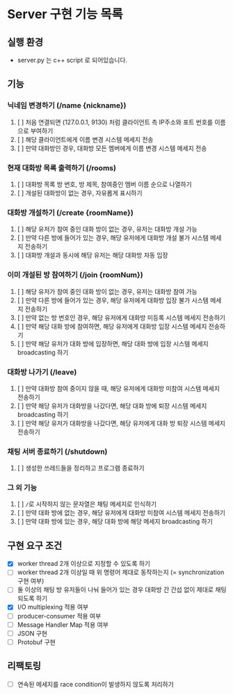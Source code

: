 # Server 구현 기능 목록

## 실행 환경

* server.py 는 c++ script 로 되어있습니다. <br>

## 기능

### 닉네임 변경하기 (/name {nickname})
1. [ ] 처음 연결되면 (127.0.0.1, 9130) 처럼 클라이언트 측 IP주소와 포트 번호를 이름으로 부여하기
2. [ ] 해당 클라이언트에게 이름 변경 시스템 메세지 전송
3. [ ] 만약 대화방인 경우, 대화방 모든 멤버에게 이름 변경 시스템 메세지 전송

### 현재 대화방 목록 출력하기 (/rooms)
1. [ ] 대화방 목록 방 번호, 방 제목, 참여중인 멤버 이름 순으로 나열하기
2. [ ] 개설된 대화방이 없는 경우, 자유롭게 표시하기 

### 대화방 개설하기 (/create {roomName})
1. [ ] 해당 유저가 참여 중인 대화 방이 없는 경우, 유저는 대화방 개설 가능
2. [ ] 만약 다른 방에 들어가 있는 경우, 해당 유저에게 대화방 개설 불가 시스템 메세지 전송하기
3. [ ] 대화방 개설과 동시에 해당 유저는 해당 대화방 자동 입장

### 이미 개설된 방 참여하기 (/join {roomNum})
1. [ ] 해당 유저가 참여 중인 대화 방이 없는 경우, 유저는 대화방 참여 가능
2. [ ] 만약 다른 방에 들어가 있는 경우, 해당 유저에게 대화방 입장 불가 시스템 메세지 전송하기
3. [ ] 만약 없는 방 번호인 경우, 해당 유저에게 대화방 미등록 시스템 메세지 전송하기
4. [ ] 만약 해당 대화 방에 참여하면, 해당 유저에게 대화방 입장 시스템 메세지 전송하기 
5. [ ] 만약 해당 유저가 대화 방에 입장하면, 해당 대화 방에 입장 시스템 메세지 broadcasting 하기

### 대화방 나가기 (/leave)
1. [ ] 만약 대화방 참여 중이지 않을 때, 해당 유저에게 대화방 미참여 시스템 메세지 전송하기
2. [ ] 만약 해당 유저가 대화방을 나갔다면, 해당 대화 방에 퇴장 시스템 메세지 broadcasting 하기
3. [ ] 만약 해당 유저가 대화방을 나갔다면, 해당 유저에게 대화 방 퇴장 시스템 메세지 전송하기

### 채팅 서버 종료하기 (/shutdown)
1. [ ] 생성한 쓰레드들을 정리하고 프로그램 종료하기

### 그 외 기능
1. [ ] `/`로 시작하지 않는 문자열은 채팅 메세지로 인식하기
2. [ ] 만약 대화 방에 없는 경우, 해당 유저에게 대화방 미참여 시스템 메세지 전송하기
3. [ ] 만약 대화 방에 있는 경우, 해당 대화 방에 해당 메세지 broadcasting 하기

## 구현 요구 조건
* [X] worker thread 2개 이상으로 지정할 수 있도록 하기
* [ ] worker thread 2개 이상일 때 위 명령어 제대로 동작하는지 (= synchronization 구현 여부)
* [ ] 둘 이상의 채팅 방 유저들이 나눠 들어가 있는 경우 대화방 간 간섭 없이 제대로 채팅 되도록 하기
* [X] I/O multiplexing 적용 여부
* [ ] producer-consumer 적용 여부
* [ ] Message Handler Map 적용 여부 
* [ ] JSON 구현 
* [ ] Protobuf 구현

## 리팩토링
* [ ] 연속된 메세지를 race condition이 발생하지 않도록 처리하기